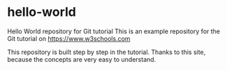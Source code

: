 # hello-world

Hello World repository for Git tutorial
This is an example repository for the Git tutorial on https://www.w3schools.com

This repository is built step by step in the tutorial. Thanks to this site, because the concepts are very easy to understand.
